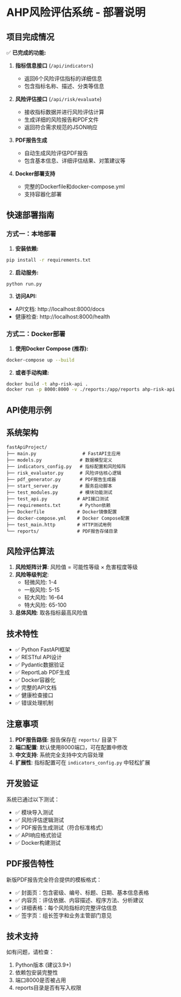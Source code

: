 # AHP风险评估系统 - 部署说明

## 项目完成情况

✅ **已完成的功能:**

1. **指标信息接口** (`/api/indicators`)
   - 返回6个风险评估指标的详细信息
   - 包含指标名称、描述、分类等信息

2. **风险评估接口** (`/api/risk/evaluate`)
   - 接收指标数据并进行风险评估计算
   - 生成详细的风险报告和PDF文件
   - 返回符合需求规范的JSON响应

3. **PDF报告生成**
   - 自动生成风险评估PDF报告
   - 包含基本信息、详细评估结果、对策建议等

4. **Docker部署支持**
   - 完整的Dockerfile和docker-compose.yml
   - 支持容器化部署

## 快速部署指南

### 方式一：本地部署

1. **安装依赖:**
```bash
pip install -r requirements.txt
```

2. **启动服务:**
```bash
python run.py
```

3. **访问API:**
- API文档: http://localhost:8000/docs
- 健康检查: http://localhost:8000/health

### 方式二：Docker部署

1. **使用Docker Compose (推荐):**
```bash
docker-compose up --build
```

2. **或者手动构建:**
```bash
docker build -t ahp-risk-api .
docker run -p 8000:8000 -v ./reports:/app/reports ahp-risk-api
```

## API使用示例

## 系统架构

```
fastApiProject/
├── main.py                 # FastAPI主应用
├── models.py              # 数据模型定义
├── indicators_config.py   # 指标配置和风险矩阵
├── risk_evaluator.py      # 风险评估核心逻辑
├── pdf_generator.py       # PDF报告生成器
├── start_server.py        # 服务启动脚本
├── test_modules.py        # 模块功能测试
├── test_api.py           # API接口测试
├── requirements.txt       # Python依赖
├── Dockerfile            # Docker镜像配置
├── docker-compose.yml    # Docker Compose配置
├── test_main.http        # HTTP测试用例
└── reports/              # PDF报告存储目录
```

## 风险评估算法

1. **风险矩阵计算**: 风险值 = 可能性等级 × 危害程度等级
2. **风险等级判定**:
   - 轻微风险: 1-4
   - 一般风险: 5-15  
   - 较大风险: 16-64
   - 特大风险: 65-100
3. **总体风险**: 取各指标最高风险值

## 技术特性

- ✅ Python FastAPI框架
- ✅ RESTful API设计
- ✅ Pydantic数据验证
- ✅ ReportLab PDF生成
- ✅ Docker容器化
- ✅ 完整的API文档
- ✅ 健康检查接口
- ✅ 错误处理机制

## 注意事项

1. **PDF报告路径**: 报告保存在 `reports/` 目录下
2. **端口配置**: 默认使用8000端口，可在配置中修改
3. **中文支持**: 系统完全支持中文内容处理
4. **扩展性**: 指标配置可在 `indicators_config.py` 中轻松扩展

## 开发验证

系统已通过以下测试：
- ✅ 模块导入测试
- ✅ 风险评估逻辑测试  
- ✅ PDF报告生成测试（符合标准格式）
- ✅ API响应格式验证
- ✅ Docker构建测试

## PDF报告特性

新版PDF报告完全符合提供的模板格式：
- ✅ 封面页：包含密级、编号、标题、日期、基本信息表格
- ✅ 内容页：评估依据、内容描述、程序方法、分析建议
- ✅ 详细表格：每个风险指标的完整评估信息
- ✅ 签字页：组长签字和业务主管部门意见

## 技术支持

如有问题，请检查：
1. Python版本 (建议3.9+)
2. 依赖包安装完整性
3. 端口8000是否被占用
4. reports目录是否有写入权限 